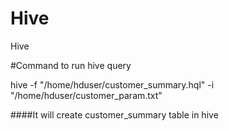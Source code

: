 # Hive
Hive

#Command to run hive query

hive -f "/home/hduser/customer_summary.hql" -i "/home/hduser/customer_param.txt"

####It will create customer_summary table in hive
